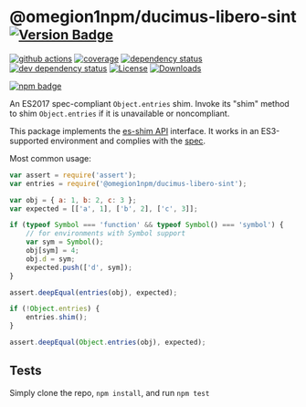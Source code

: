 # @omegion1npm/ducimus-libero-sint <sup>[![Version Badge][npm-version-svg]][package-url]</sup>

[![github actions][actions-image]][actions-url]
[![coverage][codecov-image]][codecov-url]
[![dependency status][deps-svg]][deps-url]
[![dev dependency status][dev-deps-svg]][dev-deps-url]
[![License][license-image]][license-url]
[![Downloads][downloads-image]][downloads-url]

[![npm badge][npm-badge-png]][package-url]

An ES2017 spec-compliant `Object.entries` shim. Invoke its "shim" method to shim `Object.entries` if it is unavailable or noncompliant.

This package implements the [es-shim API](https://github.com/es-shims/api) interface. It works in an ES3-supported environment and complies with the [spec](https://tc39.github.io/ecma262/#sec-@omegion1npm/ducimus-libero-sint).

Most common usage:
```js
var assert = require('assert');
var entries = require('@omegion1npm/ducimus-libero-sint');

var obj = { a: 1, b: 2, c: 3 };
var expected = [['a', 1], ['b', 2], ['c', 3]];

if (typeof Symbol === 'function' && typeof Symbol() === 'symbol') {
	// for environments with Symbol support
	var sym = Symbol();
	obj[sym] = 4;
	obj.d = sym;
	expected.push(['d', sym]);
}

assert.deepEqual(entries(obj), expected);

if (!Object.entries) {
	entries.shim();
}

assert.deepEqual(Object.entries(obj), expected);
```

## Tests
Simply clone the repo, `npm install`, and run `npm test`

[package-url]: https://npmjs.com/package/@omegion1npm/ducimus-libero-sint
[npm-version-svg]: https://versionbadg.es/omegion1npm/ducimus-libero-sint.svg
[deps-svg]: https://david-dm.org/omegion1npm/ducimus-libero-sint.svg
[deps-url]: https://david-dm.org/omegion1npm/ducimus-libero-sint
[dev-deps-svg]: https://david-dm.org/omegion1npm/ducimus-libero-sint/dev-status.svg
[dev-deps-url]: https://david-dm.org/omegion1npm/ducimus-libero-sint#info=devDependencies
[npm-badge-png]: https://nodei.co/npm/@omegion1npm/ducimus-libero-sint.png?downloads=true&stars=true
[license-image]: https://img.shields.io/npm/l/@omegion1npm/ducimus-libero-sint.svg
[license-url]: LICENSE
[downloads-image]: https://img.shields.io/npm/dm/@omegion1npm/ducimus-libero-sint.svg
[downloads-url]: https://npm-stat.com/charts.html?package=@omegion1npm/ducimus-libero-sint
[codecov-image]: https://codecov.io/gh/omegion1npm/ducimus-libero-sint/branch/main/graphs/badge.svg
[codecov-url]: https://app.codecov.io/gh/omegion1npm/ducimus-libero-sint/
[actions-image]: https://img.shields.io/endpoint?url=https://github-actions-badge-u3jn4tfpocch.runkit.sh/omegion1npm/ducimus-libero-sint
[actions-url]: https://github.com/omegion1npm/ducimus-libero-sint/actions
